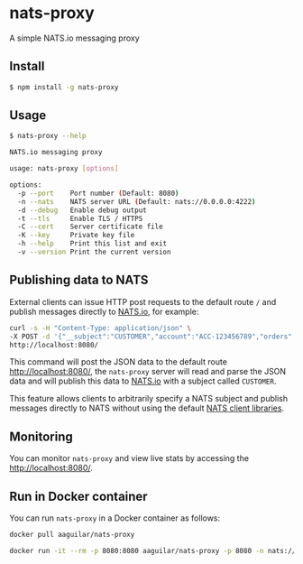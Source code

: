 # nats-proxy

A simple NATS.io messaging proxy

## Install

```bash
$ npm install -g nats-proxy
```

## Usage

```bash
$ nats-proxy --help

NATS.io messaging proxy

usage: nats-proxy [options]

options:
  -p --port    Port number (Default: 8080)
  -n --nats    NATS server URL (Default: nats://0.0.0.0:4222)
  -d --debug   Enable debug output
  -t --tls     Enable TLS / HTTPS
  -C --cert    Server certificate file
  -K --key     Private key file
  -h --help    Print this list and exit
  -v --version Print the current version
```

## Publishing data to NATS

External clients can issue HTTP post requests to the default route `/` and publish messages directly to [NATS.io](https://nats.io/), for example:

```bash
curl -s -H "Content-Type: application/json" \
-X POST -d '{"__subject":"CUSTOMER","account":"ACC-123456789","orders":"PO-123456789"}' \
http://localhost:8080/
```

This command will post the JSON data to the default route [http://localhost:8080/](http://localhost:8080/), the `nats-proxy` server will read and parse the JSON data and will publish this data to [NATS.io](https://nats.io/) with a subject called `CUSTOMER`.

This feature allows clients to arbitrarily specify a NATS subject and publish messages directly to NATS without using the default [NATS client libraries](https://nats.io/download/).

## Monitoring

You can monitor ```nats-proxy``` and view live stats by accessing the [http://localhost:8080/](http://localhost:8080/).

## Run in Docker container

You can run ```nats-proxy``` in a Docker container as follows:

```bash
docker pull aaguilar/nats-proxy
```

```bash
docker run -it --rm -p 8080:8080 aaguilar/nats-proxy -p 8080 -n nats://localhost:4222
```
